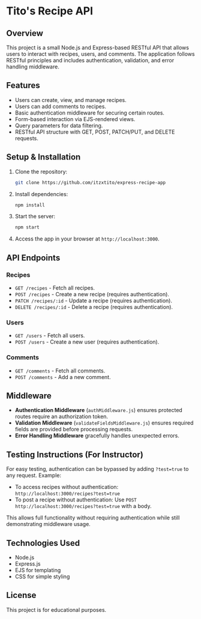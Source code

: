 # Tito's Recipe API

## Overview
This project is a small Node.js and Express-based RESTful API that allows users to interact with recipes, users, and comments. The application follows RESTful principles and includes authentication, validation, and error handling middleware.

## Features
- Users can create, view, and manage recipes.
- Users can add comments to recipes.
- Basic authentication middleware for securing certain routes.
- Form-based interaction via EJS-rendered views.
- Query parameters for data filtering.
- RESTful API structure with GET, POST, PATCH/PUT, and DELETE requests.

## Setup & Installation
1. Clone the repository:
   ```sh
   git clone https://github.com/itzxtito/express-recipe-app
   ```
2. Install dependencies:
   ```sh
   npm install
   ```
3. Start the server:
   ```sh
   npm start
   ```
4. Access the app in your browser at `http://localhost:3000`.

## API Endpoints
### Recipes
- `GET /recipes` - Fetch all recipes.
- `POST /recipes` - Create a new recipe (requires authentication).
- `PATCH /recipes/:id` - Update a recipe (requires authentication).
- `DELETE /recipes/:id` - Delete a recipe (requires authentication).

### Users
- `GET /users` - Fetch all users.
- `POST /users` - Create a new user (requires authentication).

### Comments
- `GET /comments` - Fetch all comments.
- `POST /comments` - Add a new comment.

## Middleware
- **Authentication Middleware** (`authMiddleware.js`) ensures protected routes require an authorization token.
- **Validation Middleware** (`validateFieldsMiddleware.js`) ensures required fields are provided before processing requests.
- **Error Handling Middleware** gracefully handles unexpected errors.

## Testing Instructions (For Instructor)
For easy testing, authentication can be bypassed by adding `?test=true` to any request. Example:
- To access recipes without authentication: `http://localhost:3000/recipes?test=true`
- To post a recipe without authentication: Use `POST http://localhost:3000/recipes?test=true` with a body.

This allows full functionality without requiring authentication while still demonstrating middleware usage.

## Technologies Used
- Node.js
- Express.js
- EJS for templating
- CSS for simple styling

## License
This project is for educational purposes.

